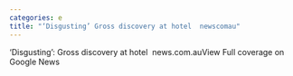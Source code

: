 ```yaml
---
categories: e
title: "‘Disgusting’ Gross discovery at hotel  newscomau"
---
```

‘Disgusting’: Gross discovery at hotel&nbsp;&nbsp;news.com.auView Full coverage on Google News